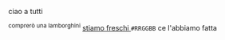 ciao a tutti

<sup> comprerò una lamborghini</sup>
<ins> stiamo freschi </ins>	
	`#RRGGBB` ce l'abbiamo fatta
